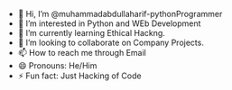 - 👋 Hi, I’m @muhammadabdullaharif-pythonProgrammer
- 👀 I’m interested in Python and WEb Development
- 🌱 I’m currently learning Ethical Hackng.
- 💞️ I’m looking to collaborate on Company Projects.
- 📫 How to reach me through Email
- 😄 Pronouns: He/Him
- ⚡ Fun fact: Just Hacking of Code

<!---
muhammadabdullaharif-pythonProgrammer/muhammadabdullaharif-pythonProgrammer is a ✨ special ✨ repository because its `README.md` (this file) appears on your GitHub profile.
You can click the Preview link to take a look at your changes.
--->
